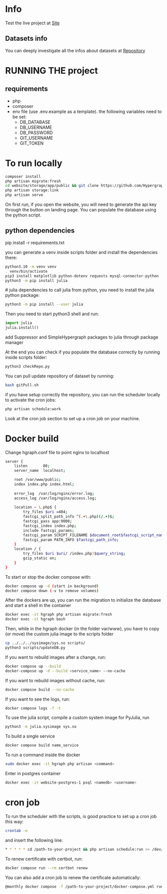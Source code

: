 # Info

Test the live project at [Site](http://hypergraphrepository.di.unisa.it/)

## Datasets info

You can deeply investigate all the infos about datasets at [Repository](https://github.com/HypergraphRepository/datasets)

# RUNNING THE project

## requirements
- php
- composer
- env file (use .env.example as a template). the following variables need to be set:
  - DB_DATABASE
  - DB_USERNAME
  - DB_PASSWORD
  - GIT_USERNAME
  - GIT_TOKEN

# To run locally
```bash
composer install
php artisan migrate:fresh
cd website/storage/app/public && git clone https://github.com/HypergraphRepository/datasets && git clone https://github.com/geon0325/MoCHy.git && git config credential.helper store 
php artisan storage:link
php artisan serve
```

On first run, if you open the website, you will need to generate the api key through the button on landing page.
You can populate the database using the python script.

## python dependencies
pip install -r requirements.txt

you can generate a venv inside scripts folder and install the dependencies there:
```bash
python3.10 -m venv venv
. venv/bin/activate
pip3 install matplotlib python-dotenv requests mysql-connector-python
python3 -m pip install julia
```

# julia dependencies
to call julia from python, you need to install the julia python package:
```bash
python3 -m pip install --user julia
```
Then you need to start python3 shell and run:
```python
import julia
julia.install()
```

add Suppressor and SimpleHypergraph packages to julia through package manager


At the end you can check if you populate the database correctly by running inside scripts folder:
```bash
python3 checkRepo.py
```

You can pull update repository of dataset by running:
```bash
bash gitPull.sh
```

if you have setup correctly the repository, you can run the scheduler locally to activate the cron jobs:
```bash
php artisan schedule:work
```
Look at the cron job section to set up a cron job on your machine.

# Docker build

Change hgraph.conf file to point nginx to localhost
```bash
server {
    listen       80;
    server_name  localhost;

    root /var/www/public;
    index index.php index.html;
    
    error_log  /var/log/nginx/error.log;
    access_log /var/log/nginx/access.log;
    
    location ~ \.php$ {
        try_files $uri =404;
        fastcgi_split_path_info ^(.+\.php)(/.+)$;
        fastcgi_pass app:9000;
        fastcgi_index index.php;
        include fastcgi_params;
        fastcgi_param SCRIPT_FILENAME $document_root$fastcgi_script_name;
        fastcgi_param PATH_INFO $fastcgi_path_info;
    }
    location / {
        try_files $uri $uri/ /index.php?$query_string;
        gzip_static on;
    }
}
```

To start or stop the docker compose with:
```bash
docker compose up -d (start in background)
docker compose down (-v to remove volumes)
```
After the dockers are up, you can run the migration to initialize the database and start a shell in the container
```bash
docker exec -it hgraph php artisan migrate:fresh
docker exec -it hgraph bash
```
Then, while in the hgraph docker (in the folder var/www), you have to copy (or move) the custom julia image to the scripts folder
```bash
cp ../../../sysimage/sys.so scripts/
python3 scripts/updateDB.py
```

If you want to rebuild images after a change, run:
```bash
docker compose up --build 
docker-compose up -d --build <service_name> --no-cache
```

If you want to rebuild images without cache, run:
```bash
docker compose build --no-cache
```

If you want to see the logs, run:
```bash
docker compose logs -f -t
```

To use the julia script, compile a custom system image for PyJulia, run
```bash
python3 -m julia.sysimage sys.so
```

To build a single service
```bash
docker compose build name_service
```

To run a command inside the docker
```bash
sudo docker exec -it hgraph php artisan <command>
```

Enter in postgres container
```bash
docker exec -it website-postgres-1 psql <namedb> <username>
```

# cron job

To run the scheduler with the scripts, is good practice to set up a cron job this way:
```bash
crontab -e
```
and insert the following line:
```bash
* * * * * cd /path-to-your-project && php artisan schedule:run >> /dev/null 2>&1
```

To renew certificate with certbot, run:
```bash
docker compose run --rm certbot renew
```
You can also add a cron job to renew the certificate automatically:
```bash
@monthly docker compose -f /path-to-your-project/docker-compose.yml run --rm certbot renew
```